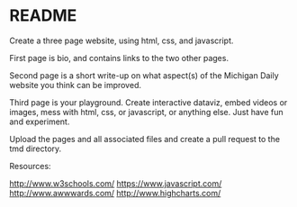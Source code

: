 # README #

Create a three page website, using html, css, and javascript.

First page is bio, and contains links to the two other pages.

Second page is a short write-up on what aspect(s) of the Michigan Daily website you think can be improved.

Third page is your playground. Create interactive dataviz, embed videos or images, mess with html, css, or javascript, or anything else. Just have fun and experiment.

Upload the pages and all associated files and create a pull request to the tmd directory.

Resources:

http://www.w3schools.com/
https://www.javascript.com/
http://www.awwwards.com/
http://www.highcharts.com/